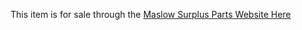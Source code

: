 This item is for sale through the [Maslow Surplus Parts Website Here](https://maslowsurplusparts.com/products/mega-2560-r3)
